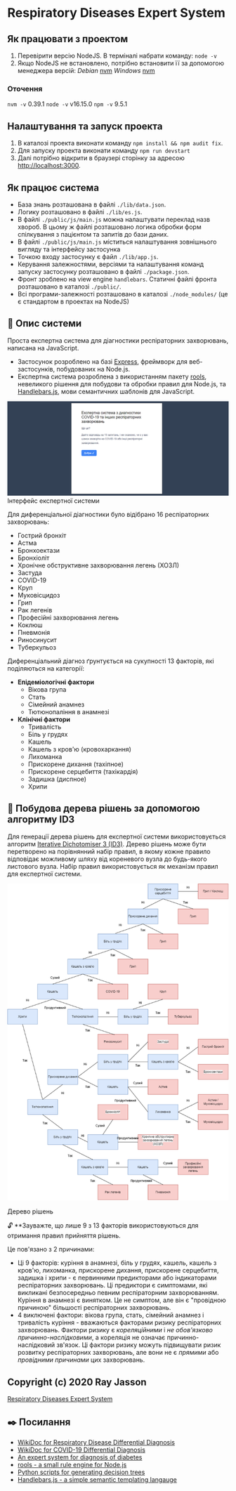 # Respiratory Diseases Expert System

## Як працювати з проектом

1. Перевірити версію NodeJS. В терміналі набрати команду: `node -v`
2. Якщо NodeJS не встановлено, потрібно встановити її за допомогою менеджера версій:
   _Debian_ [nvm](https://www.digitalocean.com/community/tutorials/how-to-install-node-js-on-debian-10#installing-node-using-the-node-version-manager)
   _Windows_ [nvm](https://www.digitalocean.com/community/tutorials/how-to-install-node-js-and-create-a-local-development-environment-on-windows#step-1-installing-node-js-using-node-version-manager)

### Оточення

`nvm -v`
0.39.1
`node -v`
v16.15.0
`npm -v`
9.5.1

## Налаштування та запуск проекта

1. В каталозі проекта виконати команду `npm install && npm audit fix`.
2. Для запуску проекта виконати команду `npm run devstart`
3. Далі потрібно відкрити в браузері сторінку за адресою [http://localhost:3000](http://localhost:3000).

## Як працює система

- База знань розташована в файлі `./lib/data.json`.
- Логику розташовано в файлі `./lib/es.js`.
- В файлі `./public/js/main.js` можна налаштувати переклад назв хвороб. В цьому ж файлі розташовано логика обробки форм спілкування з пацієнтом та запитів до бази даних.
- В файлі `./public/js/main.js` міститься налаштування зовнішнього вигляду та інтерфейсу застосунка
- Точкою входу застосунку є файл `./lib/app.js`.
- Керування залежностями, версіями та налаштування команд запуску застосунку розташовано в файлі `./package.json`.
- Фронт зроблено на view engine `handlebars`. Статичні файлі фронта розташовано в каталозі `./public/`.
- Всі програми-залежності розташовано в каталозі `./node_modules/` (це є стандартом в проектах на NodeJS)

## :notebook: Опис системи

Проста експертна система для діагностики респіраторних захворювань, написана на JavaScript.

- Застосунок розроблено на базі [Express](https://expressjs.com/uk/), фреймворк для веб-застосунків, побудованих на Node.js.
- Експертна система розроблена з використанням пакету [rools](https://github.com/frankthelen/rools), невеликого рішення для побудови та обробки правил для Node.js, та [Handlebars.js](https://github.com/handlebars-lang/handlebars.js), мови семантичних шаблонів для JavaScript.

![Інтерфейс експертної системи](/docs/img/ui.png)
Інтерфейс експертної системи

Для диференціальної діагностики було відібрано 16 респіраторних захворювань:

- Гострий бронхіт
- Астма
- Бронхоектази
- Бронхіоліт
- Хронічне обструктивне захворювання легень (ХОЗЛ)
- Застуда
- COVID-19
- Круп
- Муковісцидоз
- Грип
- Рак легенів
- Професійні захворювання легень
- Коклюш
- Пневмонія
- Риносинусит
- Туберкульоз

Диференціальний діагноз ґрунтується на сукупності 13 факторів, які поділяються на категорії:

- **Епідеміологічні фактори**
  - Вікова група
  - Стать
  - Сімейний анамнез
  - Тютюнопаління в анамнезі
- **Клінічні фактори**
  - Тривалість
  - Біль у грудях
  - Кашель
  - Кашель з кров'ю (кровохаркання)
  - Лихоманка
  - Прискорене дихання (тахіпное)
  - Прискорене серцебиття (тахікардія)
  - Задишка (диспное)
  - Хрипи

## :evergreen_tree: Побудова дерева рішень за допомогою алгоритму ID3

Для генерації дерева рішень для експертної системи використовується алгоритм [Iterative Dichotomiser 3 (ID3)](<https://uk.wikipedia.org/wiki/ID3_(%D0%B0%D0%BB%D0%B3%D0%BE%D1%80%D0%B8%D1%82%D0%BC)>).
Дерево рішень може бути перетворено на порівнянний набір правил, в якому кожне правило відповідає можливому шляху від кореневого вузла до будь-якого листового вузла. Набір правил використовується як механізм правил для експертної системи.

![Дерево рішень](/docs/img/decision_tree.png)

Дерево рішень

:unlock: \*\*Зауважте, що лише 9 з 13 факторів використовуються для отримання правил прийняття рішень.

Це пов'язано з 2 причинами:

- Ці 9 факторів:
  куріння в анамнезі, біль у грудях, кашель, кашель з кров'ю, лихоманка, прискорене дихання, прискорене серцебиття, задишка і хрипи -
  є первинними предикторами або індикаторами респіраторних захворювань.
  Ці предиктори є симптомами, які викликані безпосередньо певним респіраторним захворюванням.
  Куріння в анамнезі є винятком. Це не симптом, але він є "провідною причиною" більшості респіраторних захворювань.
- 4 виключені фактори:
  вікова група, стать, сімейний анамнез і тривалість куріння -
  вважаються факторами ризику респіраторних захворювань.
  Фактори ризику є _кореляційними_ і _не обов'язково причинно-наслідковими_, а кореляція не означає причинно-наслідковий зв'язок.
  Ці фактори ризику можуть підвищувати ризик розвитку респіраторних захворювань, але вони не є _прямими_ або _провідними причинами_ цих захворювань.

## Copyright (c) 2020 Ray Jasson

[Respiratory Diseases Expert System](https://github.com/rayjasson98/Respiratory-Diseases-Expert-System)

## :black_nib: Посилання

- [WikiDoc for Respiratory Disease Differential Diagnosis](https://www.wikidoc.org/index.php/Respiratory_disease_differential_diagnosis)
- [WikiDoc for COVID-19 Differential Diagnosis](https://www.wikidoc.org/index.php/COVID-19_differential_diagnosis)
- [An expert system for diagnosis of diabetes](https://github.com/ZenHuzaini/node-js-expert-system-diabetes)
- [rools - a small rule engine for Node.js](https://github.com/frankthelen/rools)
- [Python scripts for generating decision trees](https://github.com/Erikfather/Decision_tree-python)
- [Handlebars.js - a simple semantic templating langauge](https://github.com/handlebars-lang/handlebars.js)
